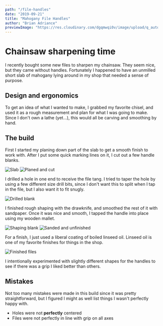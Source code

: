 ```yaml
---
path: "/file-handles"
date: "2019-09-21"
title: "Mahogany File Handles"
author: "Brian Adriance"
previewImage: "https://res.cloudinary.com/dgqmwqi0v/image/upload/q_auto,f_auto,w_400/blog-posts/file-handles/IMG_4983_owwwtm"
---
```


# Chainsaw sharpening time

I recently bought some new files to sharpen my chainsaw. They seem nice, but they came without handles. Fortunately I happened to have an unmilled short slab of mahogany lying around in my shop that needed a sense of purpose.

## Design and ergonomics

To get an idea of what I wanted to make, I grabbed my favorite chisel, and used it as a rough measurement and plan for what I was going to make. Since I don't own a lathe (yet...), this would all be carving and smoothing by hand.

## The build

First I started my planing down part of the slab to get a smooth finish to work with. After I put some quick marking lines on it, I cut out a few handle blanks.

![Slab](https://res.cloudinary.com/dgqmwqi0v/image/upload/q_auto,f_auto,w_400/blog-posts/file-handles/slab_tgsq50)
![Planed and cut](https://res.cloudinary.com/dgqmwqi0v/image/upload/q_auto,f_auto,w_400/blog-posts/file-handles/IMG_4945_lcv9ta)

I drilled a hole in one end to receive the file tang. I tried to taper the hole by using a few different size drill bits, since I don't want this to split when I tap in the file, but I also want it to fit snugly.

![Drilled blank](https://res.cloudinary.com/dgqmwqi0v/image/upload/q_auto,f_auto,w_800/blog-posts/file-handles/IMG_4968_ahlhgf)

I finished rough shaping with the drawknife, and smoothed the rest of it with sandpaper. Once it was nice and smooth, I tapped the handle into place using my wooden mallet.

![Shaping blank](https://res.cloudinary.com/dgqmwqi0v/image/upload/q_auto,f_auto,w_400/blog-posts/file-handles/IMG_4969_vuekzy)
![Sanded and unfinished](https://res.cloudinary.com/dgqmwqi0v/image/upload/q_auto,f_auto,w_400/blog-posts/file-handles/IMG_4983_owwwtm)

For a finish, I just used a liberal coating of boiled linseed oil. Linseed oil is one of my favorite finishes for things in the shop.

![Finished files](https://res.cloudinary.com/dgqmwqi0v/image/upload/q_auto,f_auto,w_800/blog-posts/file-handles/IMG_4984_t8o1wr)

I intentionally experimented with slightly different shapes for the handles to see if there was a grip I liked better than others.

## Mistakes

Not too many mistakes were made in this build since it was pretty straightforward, but I figured I might as well list things I wasn't perfectly happy with.

* Holes were not __perfectly__ centered
* Files were not perfectly in line with grip on all axes